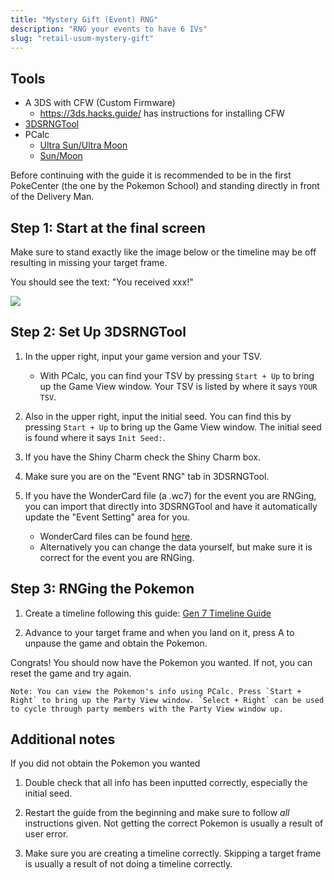 ```yaml
---
title: "Mystery Gift (Event) RNG"
description: "RNG your events to have 6 IVs"
slug: "retail-usum-mystery-gift"
---
```


## Tools

- A 3DS with CFW (Custom Firmware)
  - https://3ds.hacks.guide/ has instructions for installing CFW
- [3DSRNGTool](https://github.com/wwwwwwzx/3DSRNGTool/releases)
- PCalc
  - [Ultra Sun/Ultra Moon](https://pokemonrng.com/downloads/pcalc/pcalc-usum.zip)
  - [Sun/Moon](https://pokemonrng.com/downloads/pcalc/pcalc-sm.zip)

Before continuing with the guide it is recommended to be in the first PokeCenter (the one by the Pokemon School) and standing directly in front of the Delivery Man.

## Step 1: Start at the final screen

Make sure to stand exactly like the image below or the timeline may be off resulting in missing your target frame.

You should see the text: "You received xxx!"

![](https://i.imgur.com/wmpzsKN.png)

## Step 2: Set Up 3DSRNGTool

1. In the upper right, input your game version and your TSV.

   - With PCalc, you can find your TSV by pressing `Start + Up` to bring up the Game View window. Your TSV is listed by where it says `YOUR TSV`.

2. Also in the upper right, input the initial seed. You can find this by pressing `Start + Up` to bring up the Game View window. The initial seed is found where it says `Init Seed:`.

3. If you have the Shiny Charm check the Shiny Charm box.

4. Make sure you are on the "Event RNG" tab in 3DSRNGTool.

5. If you have the WonderCard file (a .wc7) for the event you are RNGing, you can import that directly into 3DSRNGTool and have it automatically update the "Event Setting" area for you.
   - WonderCard files can be found [here](https://github.com/projectpokemon/EventsGallery).
   - Alternatively you can change the data yourself, but make sure it is correct for the event you are RNGing.

## Step 3: RNGing the Pokemon

1. Create a timeline following this guide: [Gen 7 Timeline Guide](https://pokemonrng.com/guides/usum/en/Timeline%20Guide/)

2. Advance to your target frame and when you land on it, press A to unpause the game and obtain the Pokemon.

Congrats! You should now have the Pokemon you wanted. If not, you can reset the game and try again.

```
Note: You can view the Pokemon's info using PCalc. Press `Start + Right` to bring up the Party View window. `Select + Right` can be used to cycle through party members with the Party View window up.
```

## Additional notes

If you did not obtain the Pokemon you wanted

1. Double check that all info has been inputted correctly, especially the initial seed.

2. Restart the guide from the beginning and make sure to follow _all_ instructions given. Not getting the correct Pokemon is usually a result of user error.

3. Make sure you are creating a timeline correctly. Skipping a target frame is usually a result of not doing a timeline correctly.
